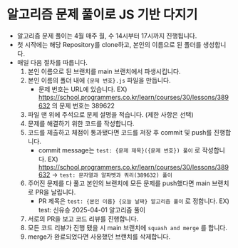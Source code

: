 # 알고리즘 문제 풀이로 JS 기반 다지기

- 알고리즘 문제 풀이는 4월 매주 월, 수 14시부터 17시까지 진행됩니다.
- 첫 시작에는 해당 Repository를 clone하고, 본인의 이름으로 된 폴더를 생성합니다.
- 매일 다음 절차를 따릅니다.
    1. 본인 이름으로 된 브랜치를 main 브랜치에서 파생시킵니다.
    2. 본인 이름의 폴더 내에 `{문제 번호}.js` 파일을 만듭니다.
        - 문제 번호는 URL에 있습니다.
        EX) https://school.programmers.co.kr/learn/courses/30/lessons/389632 의 문제 번호는 389622
    3. 파일 맨 위에 주석으로 문제 설명을 적습니다. (제한 사항은 선택)
    4. 문제를 해결하기 위한 코드를 작성합니다.
    5. 코드를 제출하고 체점이 통과됐다면 코드를 저장 후 commit 및 push를 진행합니다.
        - commit message는 `test: {문제 제목}({문제 번호}) 풀이` 로 작성합니다.
        EX) https://school.programmers.co.kr/learn/courses/30/lessons/389632 → `test: 문자열과 알파벳과 쿼리(389632) 풀이`
    6. 주어진 문제를 다 풀고 본인의 브랜치에 모든 문제를 push했다면 main 브랜치로 PR을 날립니다.
        - PR 제목은 `test: {본인 이름} {오늘 날짜} 알고리즘 풀이` 로 정합니다.
        EX) test: 신유승 2025-04-01 알고리즘 풀이
    7. 서로의 PR을 보고 코드 리뷰를 진행합니다.
    8. 모든 코드 리뷰가 진행 됐을 시 main 브랜치에 `squash and merge` 를 합니다.
    9. merge가 완료되었다면 사용했던 브랜치를 삭제합니다.
